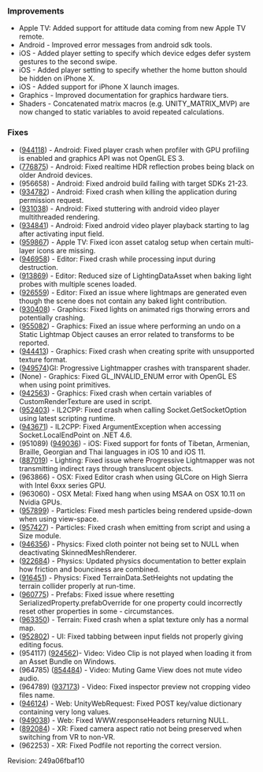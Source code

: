 ### Improvements

*   Apple TV: Added support for attitude data coming from new Apple TV remote.
*   Android - Improved error messages from android sdk tools.
*   iOS - Added player setting to specify which device edges defer system gestures to the second swipe.
*   iOS - Added player setting to specify whether the home button should be hidden on iPhone X.
*   iOS - Added support for iPhone X launch images.
*   Graphics - Improved documentation for graphics hardware tiers.
*   Shaders - Concatenated matrix macros (e.g. UNITY\_MATRIX\_MVP) are now changed to static variables to avoid repeated calculations.

### Fixes

*   ([944118](https://issuetracker.unity3d.com/product/unity/issues/guid/944118/)) - Android: Fixed player crash when profiler with GPU profiling is enabled and graphics API was not OpenGL ES 3.
*   ([776875](https://issuetracker.unity3d.com/product/unity/issues/guid/776875/)) - Android: Fixed realtime HDR reflection probes being black on older Android devices.
*   (956658) - Android: Fixed android build failing with target SDKs 21-23.
*   ([934782](https://issuetracker.unity3d.com/product/unity/issues/guid/934782/)) - Android: Fixed crash when killing the application during permission request.
*   ([931038](https://issuetracker.unity3d.com/product/unity/issues/guid/931038/)) - Android: Fixed stuttering with android video player multithreaded rendering.
*   ([934841](https://issuetracker.unity3d.com/product/unity/issues/guid/934841/)) - Android: Fixed android video player playback starting to lag after activating input field.
*   ([959867](https://issuetracker.unity3d.com/product/unity/issues/guid/959867/)) - Apple TV: Fixed icon asset catalog setup when certain multi-layer icons are missing.
*   ([946958](https://issuetracker.unity3d.com/product/unity/issues/guid/946958/)) - Editor: Fixed crash while processing input during destruction.
*   ([913869](https://issuetracker.unity3d.com/product/unity/issues/guid/913869/)) - Editor: Reduced size of LightingDataAsset when baking light probes with multiple scenes loaded.
*   ([926559](https://issuetracker.unity3d.com/product/unity/issues/guid/926559/)) - Editor: Fixed an issue where lightmaps are generated even though the scene does not contain any baked light contribution.
*   ([930408](https://issuetracker.unity3d.com/product/unity/issues/guid/930408/)) - Graphics: Fixed lights on animated rigs thorwing errors and potentially crashing.
*   ([955082](https://issuetracker.unity3d.com/product/unity/issues/guid/955082/)) - Graphics: Fixed an issue where performing an undo on a Static Lightmap Object causes an error related to transforms to be reported.
*   ([944413](https://issuetracker.unity3d.com/product/unity/issues/guid/944413/)) - Graphics: Fixed crash when creating sprite with unsupported texture format.
*   ([949574](https://issuetracker.unity3d.com/product/unity/issues/guid/949574/))GI: Progressive Lightmapper crashes with transparent shader.
*   (None) - Graphics: Fixed GL\_INVALID\_ENUM error with OpenGL ES when using point primitives.
*   ([942563](https://issuetracker.unity3d.com/product/unity/issues/guid/942563/)) - Graphics: Fixed crash when certain variables of CustomRenderTexture are used in script.
*   ([952403](https://issuetracker.unity3d.com/product/unity/issues/guid/952403/)) - IL2CPP: Fixed crash when calling Socket.GetSocketOption using latest scripting runtime.
*   ([943671](https://issuetracker.unity3d.com/product/unity/issues/guid/943671/)) - IL2CPP: Fixed ArgumentException when accessing Socket.LocalEndPoint on .NET 4.6.
*   (951089) ([949036](https://issuetracker.unity3d.com/product/unity/issues/guid/949036/)) - iOS: Fixed support for fonts of Tibetan, Armenian, Braille, Georgian and Thai languages in iOS 10 and iOS 11.
*   ([887019](https://issuetracker.unity3d.com/product/unity/issues/guid/887019/)) - Lighting: Fixed issue where Progressive Lightmapper was not transmitting indirect rays through translucent objects.
*   (963866) - OSX: Fixed Editor crash when using GLCore on High Sierra with Intel 6xxx series GPU.
*   (963060) - OSX Metal: Fixed hang when using MSAA on OSX 10.11 on Nvidia GPUs.
*   ([957899](https://issuetracker.unity3d.com/product/unity/issues/guid/957899/)) - Particles: Fixed mesh particles being rendered upside-down when using view-space.
*   ([957427](https://issuetracker.unity3d.com/product/unity/issues/guid/957427/)) - Particles: Fixed crash when emitting from script and using a Size module.
*   ([946356](https://issuetracker.unity3d.com/product/unity/issues/guid/946356/)) - Physics: Fixed cloth pointer not being set to NULL when deactivating SkinnedMeshRenderer.
*   ([922684](https://issuetracker.unity3d.com/product/unity/issues/guid/922674/)) - Physics: Updated physics documentation to better explain how friction and bounciness are combined.
*   ([916451](https://issuetracker.unity3d.com/product/unity/issues/guid/916451/)) - Physics: Fixed TerrainData.SetHeights not updating the terrain collider properly at run-time.
*   ([960775](https://issuetracker.unity3d.com/product/unity/issues/guid/960775/)) - Prefabs: Fixed issue where resetting SerializedProperty.prefabOverride for one property could incorrectly reset other properties in some - circumstances.
*   ([963350](https://issuetracker.unity3d.com/product/unity/issues/guid/963350/)) - Terrain: Fixed crash when a splat texture only has a normal map.
*   ([952802](https://issuetracker.unity3d.com/product/unity/issues/guid/952802/)) - UI: Fixed tabbing between input fields not properly giving editing focus.
*   (954117) ([924562](https://issuetracker.unity3d.com/product/unity/issues/guid/924562/))- Video: Video Clip is not played when loading it from an Asset Bundle on Windows.
*   (964785) ([854484](https://issuetracker.unity3d.com/product/unity/issues/guid/854484/)) - Video: Muting Game View does not mute video audio.
*   (964789) ([937173](https://issuetracker.unity3d.com/product/unity/issues/guid/937173/)) - Video: Fixed inspector preview not cropping video files name.
*   ([946124](https://issuetracker.unity3d.com/product/unity/issues/guid/946124/)) - Web: UnityWebRequest: Fixed POST key/value dictionary containing very long values.
*   ([949038](https://issuetracker.unity3d.com/product/unity/issues/guid/949038/)) - Web: Fixed WWW.responseHeaders returning NULL.
*   ([892084](https://issuetracker.unity3d.com/product/unity/issues/guid/892084/)) - XR: Fixed camera aspect ratio not being preserved when switching from VR to non-VR.
*   (962253) - XR: Fixed Podfile not reporting the correct version.

Revision: 249a06fbaf10